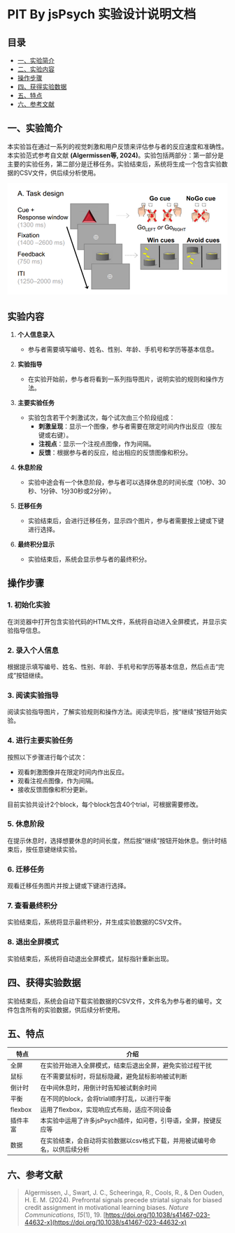 

# PIT By jsPsych 实验设计说明文档


## 目录 
- [一、实验简介](#一、实验简介) 
- [二、实验内容](#实验内容) 
- [操作步骤](#操作步骤)
- [四、获得实验数据](#四、获得实验数据) 
- [五、特点](#五、特点)
- [六、参考文献](#六、参考文献)


## 一、实验简介

本实验旨在通过一系列的视觉刺激和用户反馈来评估参与者的反应速度和准确性。本实验范式参考自文献 **(Algermissen等, 2024)**。实验包括两部分：第一部分是主要的实验任务，第二部分是迁移任务。实验结束后，系统将生成一个包含实验数据的CSV文件，供后续分析使用。

![(Algermissen等, 2024)](/sources/reference.png)

## 实验内容

1.  **个人信息录入**
    
    -   参与者需要填写编号、姓名、性别、年龄、手机号和学历等基本信息。
2.  **实验指导**
    
    -   在实验开始前，参与者将看到一系列指导图片，说明实验的规则和操作方法。
3.  **主要实验任务**
    
    -   实验包含若干个刺激试次，每个试次由三个阶段组成：
        -   **刺激呈现**：显示一个图像，参与者需要在限定时间内作出反应（按左键或右键）。
        -   **注视点**：显示一个注视点图像，作为间隔。
        -   **反馈**：根据参与者的反应，给出相应的反馈图像和积分。
4.  **休息阶段**
    
    -   实验中途会有一个休息阶段，参与者可以选择休息的时间长度（10秒、30秒、1分钟、1分30秒或2分钟）。
5.  **迁移任务**
    
    -   实验结束后，会进行迁移任务，显示四个图片，参与者需要按上键或下键进行选择。
6.  **最终积分显示**
    
    -   实验结束后，系统会显示参与者的最终积分。

## 操作步骤

### 1. 初始化实验

在浏览器中打开包含实验代码的HTML文件，系统将自动进入全屏模式，并显示实验指导信息。

### 2. 录入个人信息

根据提示填写编号、姓名、性别、年龄、手机号和学历等基本信息，然后点击“完成”按钮继续。

### 3. 阅读实验指导

阅读实验指导图片，了解实验规则和操作方法。阅读完毕后，按“继续”按钮开始实验。

### 4. 进行主要实验任务

按照以下步骤进行每个试次：

-   观看刺激图像并在限定时间内作出反应。
-   观看注视点图像，作为间隔。
-   接收反馈图像和积分更新。

目前实验共设计2个block，每个block包含40个trial，可根据需要修改。

### 5. 休息阶段

在提示休息时，选择想要休息的时间长度，然后按“继续”按钮开始休息。倒计时结束后，按任意键继续实验。

### 6. 迁移任务

观看迁移任务图片并按上键或下键进行选择。

### 7. 查看最终积分

实验结束后，系统将显示最终积分，并生成实验数据的CSV文件。

### 8. 退出全屏模式

实验结束后，系统将自动退出全屏模式，鼠标指针重新出现。

## 四、获得实验数据

实验结束后，系统会自动下载实验数据的CSV文件，文件名为参与者的编号。文件包含所有的实验数据，供后续分析使用。

## 五、特点
|特点| 介绍 |
|--|--|
| 全屏 | 在实验开始进入全屏模式，结束后退出全屏，避免实验过程干扰 |
| 鼠标 | 在不需要鼠标时，将鼠标隐藏，避免鼠标影响被试判断 |
| 倒计时 | 在中间休息时，用倒计时告知被试剩余时间 |
| 平衡 | 在不同的block，会将trial顺序打乱，以进行平衡 |
| flexbox | 运用了flexbox，实现响应式布局，适应不同设备 |
| 插件丰富 | 本实验中运用了许多jsPsych插件，如问卷，引导语，全屏，按键反应等 |
| 数据 | 在实验结束，会自动将实验数据以csv格式下载，并用被试编号命名，以供后续分析 |

## 六、参考文献

> Algermissen, J., Swart, J. C., Scheeringa, R., Cools, R., & Den Ouden, H. E. M. (2024). Prefrontal signals precede striatal signals for biased credit assignment in motivational learning biases. _Nature Communications_, _15_(1), 19. [https://doi.org/10.1038/s41467-023-44632-x](https://doi.org/10.1038/s41467-023-44632-x)
